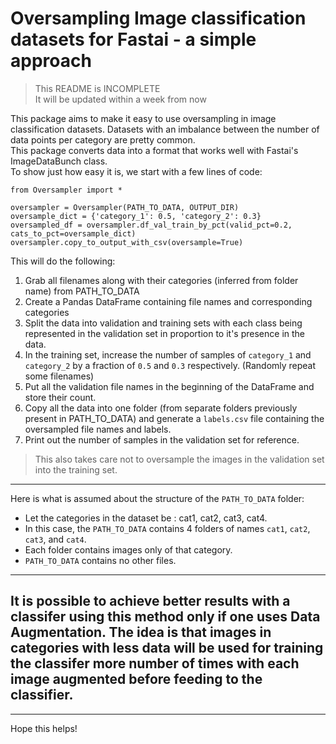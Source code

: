 # Oversampling Image classification datasets for Fastai - a simple approach

>This README is INCOMPLETE <br>
>It will be updated within a week from now

This package aims to make it easy to use oversampling in image classification datasets.
Datasets with an imbalance between the number of data points per category are pretty common.<br>
This package converts data into a format that works well with Fastai's ImageDataBunch class.
<br>
To show just how easy it is, we start with a few lines of code:
```
from Oversampler import *

oversampler = Oversampler(PATH_TO_DATA, OUTPUT_DIR)
oversample_dict = {'category_1': 0.5, 'category_2': 0.3}
oversampled_df = oversampler.df_val_train_by_pct(valid_pct=0.2, cats_to_pct=oversample_dict)
oversampler.copy_to_output_with_csv(oversample=True)
```
This will do the following:
1. Grab all filenames along with their categories (inferred from folder name) from PATH_TO_DATA
2. Create a Pandas DataFrame containing file names and corresponding categories
3. Split the data into validation and training sets with each class being represented in the validation set in proportion to it's presence in the data.
4. In the training set, increase the number of samples of `category_1` and `category_2` by a fraction of `0.5` and `0.3` respectively. (Randomly repeat some filenames)
5. Put all the validation file names in the beginning of the DataFrame and store their count.
6. Copy all the data into one folder (from separate folders previously present in PATH_TO_DATA) and generate a `labels.csv` file containing the oversampled file names and labels.
7. Print out the number of samples in the validation set for reference. <br>

>This also takes care not to oversample the images in the validation set into the training set.  <br>

---
Here is what is assumed about the structure of the `PATH_TO_DATA` folder:<br>
- Let the categories in the dataset be : cat1, cat2, cat3, cat4.
- In this case, the `PATH_TO_DATA` contains 4 folders of names `cat1`, `cat2`, `cat3`, and `cat4`.
- Each folder contains images only of that category.
- `PATH_TO_DATA` contains no other files.
---
It is possible to achieve better results with a classifer using this method only if one uses Data Augmentation. The idea is that images in categories with less data will be used for training the classifer more number of times with each image augmented before feeding to the classifier.<br>
---
---
Hope this helps!